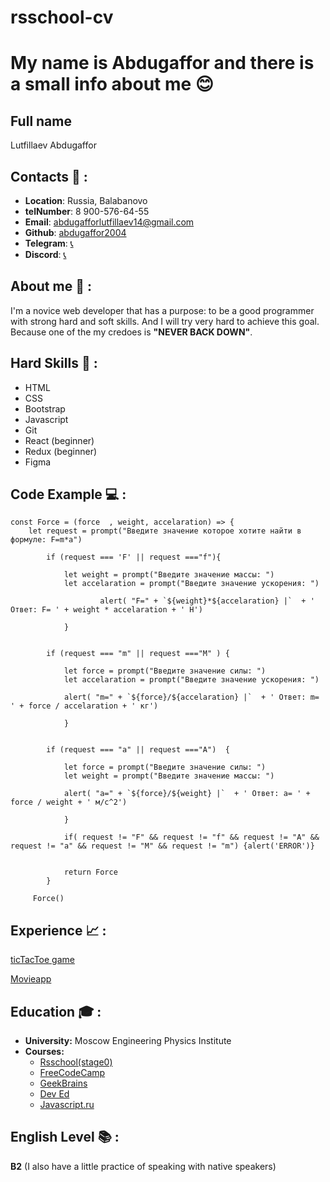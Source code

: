 # rsschool-cv
# My name is Abdugaffor and there is a small info about me :blush: 
## Full name 
Lutfillaev Abdugaffor

## Contacts :floppy_disk: : 
* __Location__: Russia, Balabanovo
* __telNumber__: 8 900-576-64-55
* __Email__: abdugafforlutfillaev14@gmail.com
* __Github__: [abdugaffor2004](https://github.com/abdugaffor2004)
* __Telegram__: [:telephone_receiver:](https://web.telegram.org/k/)
* __Discord__: [:telephone_receiver:](https://discord.com/channels/@me)


## About me :mag_right: :
I'm a novice web developer that has a purpose: to be a good programmer with strong hard and soft skills. And I will try very hard to achieve this goal. Because one of the my credoes is __"NEVER BACK DOWN"__. 

## Hard Skills :muscle: :
* HTML
* CSS
* Bootstrap
* Javascript
* Git
* React (beginner)
* Redux (beginner)
* Figma

## Code Example :computer: :
```
const Force = (force  , weight, accelaration) => {
    let request = prompt("Введите значение которое хотите найти в формуле: F=m*a")
        
        if (request === 'F' || request ==="f"){
            
            let weight = prompt("Введите значение массы: ")
            let accelaration = prompt("Введите значение ускорения: ")
         
                    alert( "F=" + `${weight}*${accelaration} |`  + ' Ответ: F= ' + weight * accelaration + ' H')
                                 
            }
            
    
        if (request === "m" || request ==="M" ) {
            
            let force = prompt("Введите значение силы: ")
            let accelaration = prompt("Введите значение ускорения: ")
            
            alert( "m=" + `${force}/${accelaration} |`  + ' Ответ: m= ' + force / accelaration + ' кг')
                
            }
            
            
        if (request === "a" || request ==="A")  {
            
            let force = prompt("Введите значение силы: ")
            let weight = prompt("Введите значение массы: ")
            
            alert( "a=" + `${force}/${weight} |`  + ' Ответ: a= ' + force / weight + ' м/с^2')
                
            }
            
            if( request != "F" && request != "f" && request != "A" && request != "a" && request != "M" && request != "m") {alert('ERROR')}
            
            
            return Force
        }
    
     Force()
```


## Experience :chart_with_upwards_trend: :

[ticTacToe game](https://luffi.netlify.app/)

[Movieapp](https://rolling-scopes-school.github.io/abdugaffor2004-JSFEPRESCHOOL/movie-app/)


## Education :mortar_board: :
* __University:__ Moscow Engineering Physics Institute
* __Courses:__
    + [ Rsschool(stage0) ](https://rs.school/js/)
    + [FreeCodeCamp](https://www.youtube.com/channel/UC8butISFwT-Wl7EV0hUK0BQ)
    + [GeekBrains](https://gb.ru/)
    + [Dev Ed](https://www.youtube.com/c/DevEd)
    + [Javascript.ru](https://www.youtube.com/channel/UCKPbiit_j8ycmkutM0wVzdA)

## English Level :books: :
__B2__ (I also have a little practice of speaking with native speakers)
